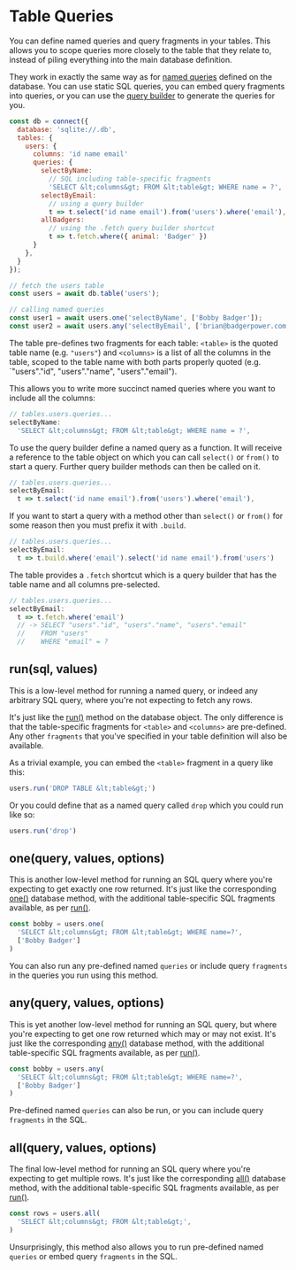 # Table Queries

You can define named queries and query fragments in your tables.
This allows you to scope queries more closely to the table that
they relate to, instead of piling everything into the main database
definition.

They work in exactly the same way as for
[named queries](manual/named_queries.html) defined on the database.
You can use static SQL queries, you can embed query fragments into
queries, or you can use the [query builder](manual/query_builder.html)
to generate the queries for you.

```js
const db = connect({
  database: 'sqlite://.db',
  tables: {
    users: {
      columns: 'id name email'
      queries: {
        selectByName:
          // SQL including table-specific fragments
          'SELECT &lt;columns&gt; FROM &lt;table&gt; WHERE name = ?',
        selectByEmail:
          // using a query builder
          t => t.select('id name email').from('users').where('email'),
        allBadgers:
          // using the .fetch query builder shortcut
          t => t.fetch.where({ animal: 'Badger' })
      }
    },
  }
});

// fetch the users table
const users = await db.table('users');

// calling named queries
const user1 = await users.one('selectByName', ['Bobby Badger']);
const user2 = await users.any('selectByEmail', ['brian@badgerpower.com']);
```

The table pre-defines two fragments for each table: `<table>` is the quoted
table name (e.g. `"users"`) and `<columns>` is a list of all the columns
in the table, scoped to the table name with both parts properly quoted
(e.g. `"users"."id", "users"."name", "users"."email").

This allows you to write more succinct named queries where you want to include
all the columns:

```js
// tables.users.queries...
selectByName:
  'SELECT &lt;columns&gt; FROM &lt;table&gt; WHERE name = ?',
```

To use the query builder define a named query as a function.  It will
receive a reference to the table object on which you can call `select()`
or `from()` to start a query.  Further query builder methods can then
be called on it.

```js
// tables.users.queries...
selectByEmail:
  t => t.select('id name email').from('users').where('email'),
```

If you want to start a query with a method other than `select()`
or `from()` for some reason then you must prefix it with `.build`.

```js
// tables.users.queries...
selectByEmail:
  t => t.build.where('email').select('id name email').from('users')
```

The table provides a `.fetch` shortcut which is a query
builder that has the table name and all columns pre-selected.

```js
// tables.users.queries...
selectByEmail:
  t => t.fetch.where('email')
  // -> SELECT "users"."id", "users"."name", "users"."email"
  //    FROM "users"
  //    WHERE "email" = ?
```

## run(sql, values)

This is a low-level method for running a named query, or indeed
any arbitrary SQL query, where you're not expecting to fetch any rows.

It's just like the [run()](manual/basic_queries.html#run-query--values--options-)
method on the database object.  The only difference is that the table-specific
fragments for `<table>` and `<columns>` are pre-defined.
Any other `fragments` that you've specified in your table definition
will also be available.

As a trivial example, you can embed the `<table>` fragment in a query like this:

```js
users.run('DROP TABLE &lt;table&gt;')
```

Or you could define that as a named query called `drop` which you could run
like so:

```js
users.run('drop')
```

## one(query, values, options)

This is another low-level method for running an SQL query where you're
expecting to get exactly one row returned.  It's just like the
corresponding [one()](manual/basic_queries.html#one-query--values--options-)
database method, with the additional table-specific SQL fragments available, as
per [run()](#run-query--values--options-).

```js
const bobby = users.one(
  'SELECT &lt;columns&gt; FROM &lt;table&gt; WHERE name=?',
  ['Bobby Badger']
)
```

You can also run any pre-defined named `queries` or include query `fragments`
in the queries you run using this method.

## any(query, values, options)

This is yet another low-level method for running an SQL query, but where
you're expecting to get one row returned which may or may not exist.
It's just like the corresponding
[any()](manual/basic_queries.html#any-query--values--options-)
database method, with the additional table-specific SQL fragments available,
as per [run()](#run-query--values--options-).

```js
const bobby = users.any(
  'SELECT &lt;columns&gt; FROM &lt;table&gt; WHERE name=?',
  ['Bobby Badger']
)
```

Pre-defined named `queries` can also be run, or you can include query
`fragments` in the SQL.

## all(query, values, options)

The final low-level method for running an SQL query where you're expecting to
get multiple rows.  It's just like the corresponding
[all()](manual/basic_queries.html#all-query--values--options-)
database method, with the additional table-specific SQL fragments available, as
per [run()](#run-query--values--options-).

```js
const rows = users.all(
  'SELECT &lt;columns&gt; FROM &lt;table&gt;',
)
```

Unsurprisingly, this method also allows you to run pre-defined named
`queries` or embed query `fragments` in the SQL.

